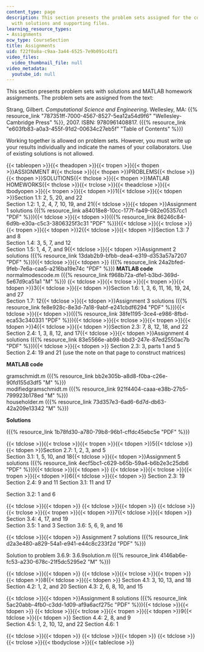 ```yaml
---
content_type: page
description: This section presents the problem sets assigned for the course along
  with solutions and supporting files.
learning_resource_types:
- Assignments
ocw_type: CourseSection
title: Assignments
uid: f22f0a8a-c9aa-3a44-6525-7e9b091c41f1
video_files:
  video_thumbnail_file: null
video_metadata:
  youtube_id: null
---
```

This section presents problem sets with solutions and MATLAB homework assignments. The problem sets are assigned from the text:

Strang, Gilbert. _Computational Science and Engineering_. Wellesley, MA: {{% resource_link "787351ff-7000-4567-8527-5ea12a54d9f6" "Wellesley-Cambridge Press" %}}, 2007. ISBN: 9780961408817. ({{% resource_link "e603fb83-a0a3-455f-91d2-00634c27eb5f" "Table of Contents" %}})

Working together is allowed on problem sets. However, you must write up your results individually and indicate the names of your collaborators. Use of existing solutions is not allowed.

{{< tableopen >}}{{< theadopen >}}{{< tropen >}}{{< thopen >}}ASSIGNMENT #{{< thclose >}}{{< thopen >}}PROBLEMS{{< thclose >}}{{< thopen >}}SOLUTIONS{{< thclose >}}{{< thopen >}}MATLAB HOMEWORKS{{< thclose >}}{{< trclose >}}{{< theadclose >}}{{< tbodyopen >}}{{< tropen >}}{{< tdopen >}}1{{< tdclose >}}{{< tdopen >}}Section 1.1: 2, 5, 20, and 22  
Section 1.2: 1, 2, 4, 7, 10, 19, and 21{{< tdclose >}}{{< tdopen >}}Assignment 1 solutions ({{% resource_link a84018e8-10cc-177f-fa49-082e05357cc1 "PDF" %}}){{< tdclose >}}{{< tdopen >}}({{% resource_link 86246c84-6d9b-e30a-c5c3-3806325f3c31 "PDF" %}}){{< tdclose >}}{{< trclose >}}{{< tropen >}}{{< tdopen >}}2{{< tdclose >}}{{< tdopen >}}Section 1.3: 7 and 8  
Section 1.4: 3, 5, 7, and 12  
Section 1.5: 1, 4, 7, and 9{{< tdclose >}}{{< tdopen >}}Assignment 2 solutions ({{% resource_link 13dab2b9-bfbb-dea4-e319-d353a57a7207 "PDF" %}}){{< tdclose >}}{{< tdopen >}}
({{% resource_link 24a2bfed-9feb-7e6a-caa5-a216ba19e74c "PDF" %}})
**MATLAB code**
normalmodescode.m ({{% resource_link f968b72a-dfe1-b3bd-369d-5e67d9ca51a1 "M" %}})
{{< tdclose >}}{{< trclose >}}{{< tropen >}}{{< tdopen >}}3{{< tdclose >}}{{< tdopen >}}Section 1.6: 1, 3, 6, 11, 16, 19, 24, and 27  
Section 1.7: 12{{< tdclose >}}{{< tdopen >}}Assignment 3 solutions ({{% resource_link fe8e928c-8e3d-7a18-9abf-e241cbdf6294 "PDF" %}}){{< tdclose >}}{{< tdopen >}}({{% resource_link 38fe1195-3ce4-e986-8fbd-eca53c340331 "PDF" %}}){{< tdclose >}}{{< trclose >}}{{< tropen >}}{{< tdopen >}}4{{< tdclose >}}{{< tdopen >}}Section 2.3: 7, 8, 12, 18, and 22  
Section 2.4: 1, 3, 8, 12, and 17{{< tdclose >}}{{< tdopen >}}Assignment 4 solutions ({{% resource_link 83e5566e-ab98-bbd3-247e-87ed2550ac7b "PDF" %}}){{< tdclose >}}{{< tdopen >}}
Section 2.3: 3, parts 1 and 5
Section 2.4: 19 and 21 (use the note on that page to construct matrices)

**MATLAB code**

gramschmidt.m ({{% resource_link bb2e305b-a8d8-f0ba-c26e-90fd155d3df5 "M" %}})    
modifiedgramschmidt.m ({{% resource_link 921f4404-caaa-e38b-27b5-799923b178ed "M" %}})    
householder.m ({{% resource_link 73d357e3-6ad6-6d7d-db63-42a209e13342 "M" %}})

**Solutions**

({{% resource_link 1b78fd30-a780-79b8-96b1-cffdc45ebc5e "PDF" %}})

{{< tdclose >}}{{< trclose >}}{{< tropen >}}{{< tdopen >}}5{{< tdclose >}}{{< tdopen >}}Section 2.7: 1, 2, 3, and 5  
Section 3.1: 1, 5, 10, and 18{{< tdclose >}}{{< tdopen >}}Assignment 5 solutions ({{% resource_link 4ecf5bc1-c629-b65b-59a4-b6b2e3c25db6 "PDF" %}}){{< tdclose >}}{{< tdopen >}} {{< tdclose >}}{{< trclose >}}{{< tropen >}}{{< tdopen >}}6{{< tdclose >}}{{< tdopen >}}
Section 2.3: 19  
Section 2.4: 9 and 11
Section 3.1: 11 and 17

Section 3.2: 1 and 6

{{< tdclose >}}{{< tdopen >}} {{< tdclose >}}{{< tdopen >}} {{< tdclose >}}{{< trclose >}}{{< tropen >}}{{< tdopen >}}7{{< tdclose >}}{{< tdopen >}}
Section 3.4: 4, 17, and 19  
Section 3.5: 1 and 3
Section 3.6: 5, 6, 9, and 16

{{< tdclose >}}{{< tdopen >}}
Assignment 7 solutions ({{% resource_link d2a3e480-a829-54a1-e941-e44c8c233f2d "PDF" %}})

Solution to problem 3.6.9: 3.6.9solution.m ({{% resource_link 4146ab6e-fc53-a230-678c-21f5dc5295e2 "M" %}})

{{< tdclose >}}{{< tdopen >}} {{< tdclose >}}{{< trclose >}}{{< tropen >}}{{< tdopen >}}8{{< tdclose >}}{{< tdopen >}}
Section 4.1: 3, 10, 13, and 18  
Section 4.2: 1, 2, and 20
Section 4.3: 2, 6, 8, 10, and 15

{{< tdclose >}}{{< tdopen >}}Assignment 8 solutions ({{% resource_link 5ac20abb-4fb0-c3dd-1d09-af9a6acf275c "PDF" %}}){{< tdclose >}}{{< tdopen >}} {{< tdclose >}}{{< trclose >}}{{< tropen >}}{{< tdopen >}}9{{< tdclose >}}{{< tdopen >}}
Section 4.4: 2, 8, and 9  
Section 4.5: 1, 2, 10, 12, and 22
Section 4.6: 1

{{< tdclose >}}{{< tdopen >}} {{< tdclose >}}{{< tdopen >}} {{< tdclose >}}{{< trclose >}}{{< tbodyclose >}}{{< tableclose >}}